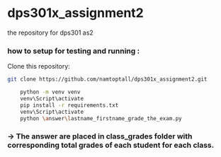 # dps301x_assignment2
the repository for dps301 as2 

### how to setup for testing and running : 
Clone this repository:

```bash
git clone https://github.com/namtoptall/dps301x_assignment2.git
```
```bash
    python -m venv venv
    venv\Script\activate
    pip install -r requirements.txt
    venv\Script\activate
    python \answer\lastname_firstname_grade_the_exam.py
```

### -> The answer are placed in class_grades folder with corresponding total grades of each student for each class.
